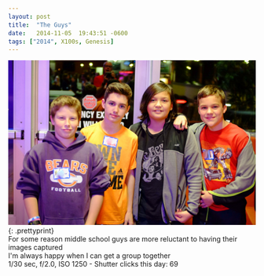 ```yaml
---
layout: post
title:  "The Guys"
date:   2014-11-05  19:43:51 -0600
tags: ["2014", X100s, Genesis]
---
```

![:title](/images/2014/2014_1105_DSCF5458.jpg)
{: .prettyprint}  
For some reason middle school guys are more reluctant to having their images captured  
I'm always happy when I can get a group together  
1/30 sec, f/2.0, ISO 1250 - Shutter clicks this day: 69